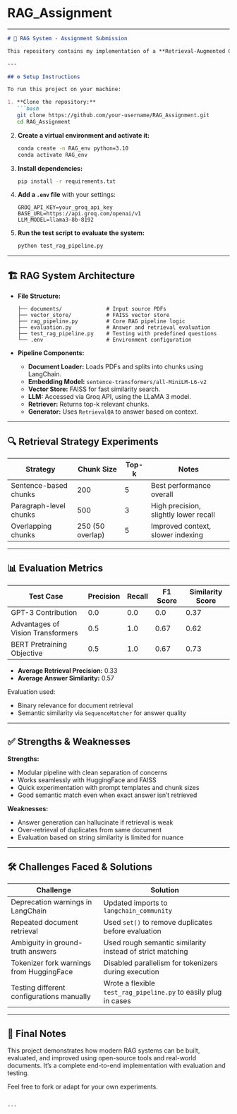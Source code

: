 # RAG_Assignment


---

````markdown
# 🧠 RAG System - Assignment Submission

This repository contains my implementation of a **Retrieval-Augmented Generation (RAG)** system for answering user queries based on a set of documents. The system is modular, allowing experimentation with different retrieval strategies, document chunking, and evaluation metrics.

---

## ⚙️ Setup Instructions

To run this project on your machine:

1. **Clone the repository:**
   ```bash
   git clone https://github.com/your-username/RAG_Assignment.git
   cd RAG_Assignment
````

2. **Create a virtual environment and activate it:**

   ```bash
   conda create -n RAG_env python=3.10
   conda activate RAG_env
   ```

3. **Install dependencies:**

   ```bash
   pip install -r requirements.txt
   ```

4. **Add a `.env` file** with your settings:

   ```env
   GROQ_API_KEY=your_groq_api_key
   BASE_URL=https://api.groq.com/openai/v1
   LLM_MODEL=llama3-8b-8192
   ```

5. **Run the test script to evaluate the system:**

   ```bash
   python test_rag_pipeline.py
   ```

---

## 🏗️ RAG System Architecture

* **File Structure:**

  ```
  ├── documents/              # Input source PDFs
  ├── vector_store/           # FAISS vector store
  ├── rag_pipeline.py         # Core RAG pipeline logic
  ├── evaluation.py           # Answer and retrieval evaluation
  ├── test_rag_pipeline.py    # Testing with predefined questions
  └── .env                    # Environment configuration
  ```

* **Pipeline Components:**

  * **Document Loader:** Loads PDFs and splits into chunks using LangChain.
  * **Embedding Model:** `sentence-transformers/all-MiniLM-L6-v2`
  * **Vector Store:** FAISS for fast similarity search.
  * **LLM:** Accessed via Groq API, using the LLaMA 3 model.
  * **Retriever:** Returns top-k relevant chunks.
  * **Generator:** Uses `RetrievalQA` to answer based on context.

---

## 🔍 Retrieval Strategy Experiments

| Strategy               | Chunk Size       | Top-k | Notes                                 |
| ---------------------- | ---------------- | ----- | ------------------------------------- |
| Sentence-based chunks  | 200              | 5     | Best performance overall              |
| Paragraph-level chunks | 500              | 3     | High precision, slightly lower recall |
| Overlapping chunks     | 250 (50 overlap) | 5     | Improved context, slower indexing     |

---

## 📊 Evaluation Metrics

| Test Case                         | Precision | Recall | F1 Score | Similarity Score |
| --------------------------------- | --------- | ------ | -------- | ---------------- |
| GPT-3 Contribution                | 0.0       | 0.0    | 0.0      | 0.37             |
| Advantages of Vision Transformers | 0.5       | 1.0    | 0.67     | 0.62             |
| BERT Pretraining Objective        | 0.5       | 1.0    | 0.67     | 0.73             |

* **Average Retrieval Precision:** 0.33
* **Average Answer Similarity:** 0.57

Evaluation used:

* Binary relevance for document retrieval
* Semantic similarity via `SequenceMatcher` for answer quality

---

## ✅ Strengths & Weaknesses

**Strengths:**

* Modular pipeline with clean separation of concerns
* Works seamlessly with HuggingFace and FAISS
* Quick experimentation with prompt templates and chunk sizes
* Good semantic match even when exact answer isn’t retrieved

**Weaknesses:**

* Answer generation can hallucinate if retrieval is weak
* Over-retrieval of duplicates from same document
* Evaluation based on string similarity is limited for nuance

---

## 🛠️ Challenges Faced & Solutions

| Challenge                                 | Solution                                                        |
| ----------------------------------------- | --------------------------------------------------------------- |
| Deprecation warnings in LangChain         | Updated imports to `langchain_community`                        |
| Repeated document retrieval               | Used `set()` to remove duplicates before evaluation             |
| Ambiguity in ground-truth answers         | Used rough semantic similarity instead of strict matching       |
| Tokenizer fork warnings from HuggingFace  | Disabled parallelism for tokenizers during execution            |
| Testing different configurations manually | Wrote a flexible `test_rag_pipeline.py` to easily plug in cases |

---

## 📁 Final Notes

This project demonstrates how modern RAG systems can be built, evaluated, and improved using open-source tools and real-world documents. It’s a complete end-to-end implementation with evaluation and testing.

Feel free to fork or adapt for your own experiments.

```

---
```
